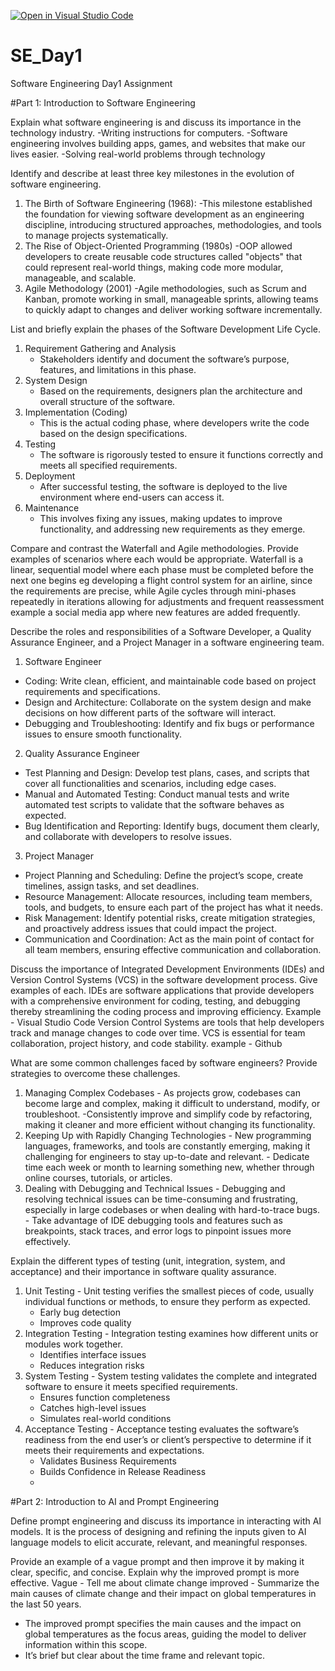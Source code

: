 [![Open in Visual Studio Code](https://classroom.github.com/assets/open-in-vscode-2e0aaae1b6195c2367325f4f02e2d04e9abb55f0b24a779b69b11b9e10269abc.svg)](https://classroom.github.com/online_ide?assignment_repo_id=16923341&assignment_repo_type=AssignmentRepo)
# SE_Day1
Software Engineering Day1 Assignment

#Part 1: Introduction to Software Engineering

Explain what software engineering is and discuss its importance in the technology industry.
   -Writing instructions for computers.
   -Software engineering involves building apps, games, and websites that make our lives easier.
   -Solving real-world problems through technology

Identify and describe at least three key milestones in the evolution of software engineering.
 1. The Birth of Software Engineering (1968):
    -This milestone established the foundation for viewing software development as an engineering
    discipline, introducing structured approaches, methodologies, and tools to manage projects systematically.
 2. The Rise of Object-Oriented Programming (1980s)
    -OOP allowed developers to create reusable code structures called "objects" that could represent real-world 
    things, making code more modular, manageable, and scalable.
 3. Agile Methodology (2001)
    -Agile methodologies, such as Scrum and Kanban, promote working in small, manageable sprints, allowing teams
     to quickly adapt to changes and deliver working software incrementally.

List and briefly explain the phases of the Software Development Life Cycle.
  1. Requirement Gathering and Analysis
     - Stakeholders identify and document the software’s purpose, features, and limitations in this phase.
  2. System Design
     - Based on the requirements, designers plan the architecture and overall structure of the software.
  4. Implementation (Coding)
     - This is the actual coding phase, where developers write the code based on the design specifications.
  6. Testing
     - The software is rigorously tested to ensure it functions correctly and meets all specified requirements. 
  8. Deployment
     - After successful testing, the software is deployed to the live environment where end-users can access it.
  10. Maintenance
      - This involves fixing any issues, making updates to improve functionality, and addressing new requirements as they emerge.

Compare and contrast the Waterfall and Agile methodologies. Provide examples of scenarios where each would be appropriate.
   Waterfall is a linear, sequential model where each phase must be completed before the next one begins eg developing a flight control system 
   for an airline, since the requirements are precise, while Agile cycles through mini-phases repeatedly in iterations allowing for adjustments and frequent reassessment example a
   social media app where new features are added frequently.

Describe the roles and responsibilities of a Software Developer, a Quality Assurance Engineer, and a Project Manager in a software engineering team.
  1. Software Engineer
   - Coding: Write clean, efficient, and maintainable code based on project requirements and specifications.
   - Design and Architecture: Collaborate on the system design and make decisions on how different parts of the software will interact.
   -  Debugging and Troubleshooting: Identify and fix bugs or performance issues to ensure smooth functionality.
  2. Quality Assurance Engineer
   - Test Planning and Design: Develop test plans, cases, and scripts that cover all functionalities and scenarios, including edge cases.
   - Manual and Automated Testing: Conduct manual tests and write automated test scripts to validate that the software behaves as expected.
   -  Bug Identification and Reporting: Identify bugs, document them clearly, and collaborate with developers to resolve issues.
  3. Project Manager
   - Project Planning and Scheduling: Define the project’s scope, create timelines, assign tasks, and set deadlines.
   - Resource Management: Allocate resources, including team members, tools, and budgets, to ensure each part of the project has what it needs.
   - Risk Management: Identify potential risks, create mitigation strategies, and proactively address issues that could impact the project.
   - Communication and Coordination: Act as the main point of contact for all team members, ensuring effective communication and collaboration.

Discuss the importance of Integrated Development Environments (IDEs) and Version Control Systems (VCS) in the software development process. Give examples of each.
  IDEs are software applications that provide developers with a comprehensive environment for coding, testing, and debugging thereby streamlining the coding process and improving efficiency. Example - Visual Studio Code
  Version Control Systems are tools that help developers track and manage changes to code over time. VCS is essential for team collaboration, project history, and code stability.
  example - Github

What are some common challenges faced by software engineers? Provide strategies to overcome these challenges.
  1.  Managing Complex Codebases
     - As projects grow, codebases can become large and complex, making it difficult to understand, modify, or troubleshoot.
      -Consistently improve and simplify code by refactoring, making it cleaner and more efficient without changing its functionality.
  2. Keeping Up with Rapidly Changing Technologies
    - New programming languages, frameworks, and tools are constantly emerging, making it challenging for engineers to stay up-to-date and relevant.
    - Dedicate time each week or month to learning something new, whether through online courses, tutorials, or articles.
  3. Dealing with Debugging and Technical Issues
    - Debugging and resolving technical issues can be time-consuming and frustrating, especially in large codebases or when dealing with hard-to-trace bugs.
    - Take advantage of IDE debugging tools and features such as breakpoints, stack traces, and error logs to pinpoint issues more effectively.

Explain the different types of testing (unit, integration, system, and acceptance) and their importance in software quality assurance.
  1. Unit Testing - Unit testing verifies the smallest pieces of code, usually individual functions or methods, to ensure they perform as expected.
     - Early bug detection
     - Improves code quality
  2. Integration Testing - Integration testing examines how different units or modules work together.
     - Identifies interface issues
     - Reduces integration risks
  3. System Testing - System testing validates the complete and integrated software to ensure it meets specified requirements.
     - Ensures function completeness
     - Catches high-level issues
     - Simulates real-world conditions
  4. Acceptance Testing -  Acceptance testing evaluates the software’s readiness from the end user’s or client’s perspective to determine if it meets their requirements and expectations.
     - Validates Business Requirements
     - Builds Confidence in Release Readiness
     - 
#Part 2: Introduction to AI and Prompt Engineering


Define prompt engineering and discuss its importance in interacting with AI models.
  It is the process of designing and refining the inputs given to AI language models to elicit accurate, relevant, and meaningful responses.

Provide an example of a vague prompt and then improve it by making it clear, specific, and concise. Explain why the improved prompt is more effective.
  Vague - Tell me about climate change
  improved - Summarize the main causes of climate change and their impact on global temperatures in the last 50 years.

  - The improved prompt specifies the main causes and the impact on global temperatures as the focus areas, guiding the model to deliver information within this scope.
  - It’s brief but clear about the time frame and relevant topic.
